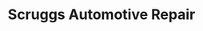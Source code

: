 ---
title: "Scruggs Automotive Repair"
url: /buffalo/scruggs-automotive-repair/
shop: Autowerkstatt
---